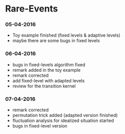 # Rare-Events
### 05-04-2016
	
* Toy example finished (fixed levels & adaptive levels) 
* maybe there are some bugs in fixed levels

### 06-04-2016

* bugs in fixed-levels algorithm fixed
* remark added in the toy example
* remark corrected
* add fixed-level with adapted levels
* review for the transition kernel

### 07-04-2016

* remark corrected
* permutation trick added (adapted version finished)
* fluctuation analysis for idealized situation started
* bugs in fixed-level version




